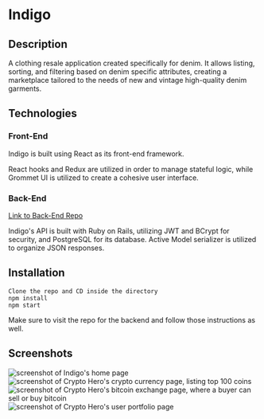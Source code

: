 # Indigo

## Description

A clothing resale application created specifically for denim. It allows listing, sorting, and filtering based on denim specific attributes, creating a marketplace tailored to the needs of new and vintage high-quality denim garments.

## Technologies

### Front-End

Indigo is built using React as its front-end framework.

React hooks and Redux are utilized in order to manage stateful logic, while Grommet UI is utilized to create a cohesive user interface.

### Back-End

[Link to Back-End Repo](https://github.com/shanelonergan/indigo-api)

Indigo's API is built with Ruby on Rails, utilizing JWT and BCrypt for security, and PostgreSQL for its database. Active Model serializer is utilized to organize JSON responses.

## Installation

    Clone the repo and CD inside the directory
    npm install
    npm start

Make sure to visit the repo for the backend and follow those instructions as well.

## Screenshots

![screenshot of Indigo's home page](./app/assets/images/ch-1.png "home page")
![screenshot of Crypto Hero's crypto currency page, listing top 100 coins](./app/assets/images/ch-2.png "cryptos")
![screenshot of Crypto Hero's bitcoin exchange page, where a buyer can sell or buy bitcoin](./app/assets/images/ch-3.png "bitcoin")
![screenshot of Crypto Hero's user portfolio page](./app/assets/images/ch-4.png "user portfolio")
